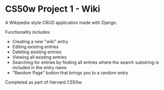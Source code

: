 # CS50w Project 1 - Wiki
<p>A Wikipedia-style CRUD application made with Django.</p>

Functionality includes:
<ul>
  <li>Creating a new "wiki" entry</li>
  <li>Editing existing entries</li>
  <li>Deleting existing entries</li>
  <li>Viewing all existing entries</li>
  <li>Searching for entries by finding all entries where the search substring is included in the entry name</li>
  <li>"Random Page" button that brings you to a random entry</li>
</ul>

<p>Completed as part of Harvard CS50w.</p>
